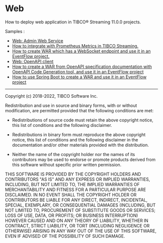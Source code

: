 # Web

How to deploy web application in TIBCO&reg; Streaming 11.0.0 projects.

Samples :

* [Web: Admin Web Service](adminwebservice/src/site/markdown/index.md)
* [How to integrate with Prometheus Metrics in TIBCO Streaming.](prometheus-metrics/README.md)
* [How to create WAR which has a WebSocket endpoint and use it in an EventFlow project.](websocket/README.md)
* [Web: OpenAPI client](openapi-client/src/site/markdown/index.md)
* [How to create a WAR from OpenAPI specification documentation with OpenAPI Code Generation tool, and use it in an EventFlow project](openapi-server/README.md)
* [How to use Spring Boot to create a WAR and use it in an EventFlow project](springboot/README.md)

---
Copyright (c) 2018-2022, TIBCO Software Inc.

Redistribution and use in source and binary forms, with or without
modification, are permitted provided that the following conditions are met:

* Redistributions of source code must retain the above copyright notice, this
  list of conditions and the following disclaimer.

* Redistributions in binary form must reproduce the above copyright notice,
  this list of conditions and the following disclaimer in the documentation
  and/or other materials provided with the distribution.

* Neither the name of the copyright holder nor the names of its
  contributors may be used to endorse or promote products derived from
  this software without specific prior written permission.

THIS SOFTWARE IS PROVIDED BY THE COPYRIGHT HOLDERS AND CONTRIBUTORS "AS IS"
AND ANY EXPRESS OR IMPLIED WARRANTIES, INCLUDING, BUT NOT LIMITED TO, THE
IMPLIED WARRANTIES OF MERCHANTABILITY AND FITNESS FOR A PARTICULAR PURPOSE ARE
DISCLAIMED. IN NO EVENT SHALL THE COPYRIGHT HOLDER OR CONTRIBUTORS BE LIABLE
FOR ANY DIRECT, INDIRECT, INCIDENTAL, SPECIAL, EXEMPLARY, OR CONSEQUENTIAL
DAMAGES (INCLUDING, BUT NOT LIMITED TO, PROCUREMENT OF SUBSTITUTE GOODS OR
SERVICES; LOSS OF USE, DATA, OR PROFITS; OR BUSINESS INTERRUPTION) HOWEVER
CAUSED AND ON ANY THEORY OF LIABILITY, WHETHER IN CONTRACT, STRICT LIABILITY,
OR TORT (INCLUDING NEGLIGENCE OR OTHERWISE) ARISING IN ANY WAY OUT OF THE USE
OF THIS SOFTWARE, EVEN IF ADVISED OF THE POSSIBILITY OF SUCH DAMAGE.
